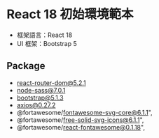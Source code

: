 # React 18 初始環境範本
* 框架語言：React 18
* UI 框架：Bootstrap 5

## Package
* react-router-dom@5.2.1
* node-sass@7.0.1
* bootstrap@5.1.3
* axios@0.27.2
* @fortawesome/fontawesome-svg-core@6.1.1",
* @fortawesome/free-solid-svg-icons@6.1.1",
* @fortawesome/react-fontawesome@0.1.18",
